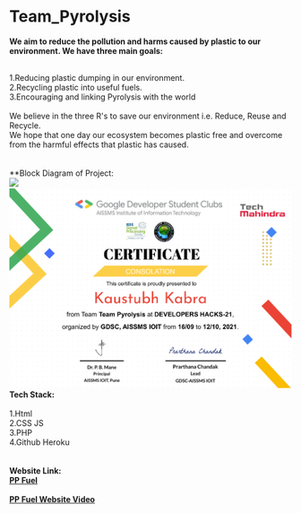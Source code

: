 # Team_Pyrolysis

**We aim to reduce the pollution and harms caused by plastic to our environment. We have three main goals:**<br><br>

1.Reducing plastic dumping in our environment.<br>
2.Recycling plastic into useful fuels.<br>
3.Encouraging and linking Pyrolysis with the world<br><br>
We believe in the three R's to save our environment i.e. Reduce, Reuse and Recycle.<br>
We hope that one day our ecosystem becomes plastic free and overcome from the harmful effects that plastic has caused.<br><br><br>
**Block Diagram of Project:<br>
<img src='BLOCK DIAGRAM/PP_FUEL_BLOCK DIAGRAM.png'>
<br>
<img src='Kaustubh Kabra_DeveloperHacks-21_CertificateOfRecognition.pdf'>
<br> 
**Tech Stack:**<br><br>
1.Html<br>
2.CSS JS <br>
3.PHP<br>
4.Github Heroku<br>
<br><br>
**Website Link:**<br>
**<a href="https://ppfueldeveloperhacks.herokuapp.com/index.html">PP Fuel</a>**
<br>
<br>
**<a href="https://youtu.be/aQHee76Ag7c">PP Fuel Website Video</a>**
